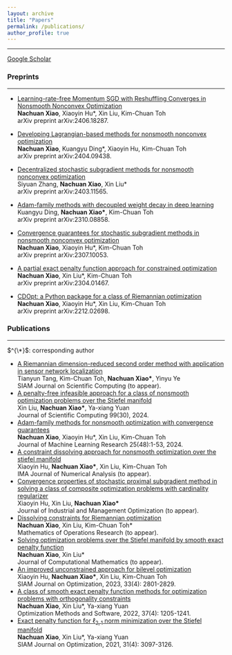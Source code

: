 ```yaml
---
layout: archive
title: "Papers"
permalink: /publications/
author_profile: true
---
```


<!---
{% if author.googlescholar %}
  You can also find my articles on <u><a href="{{author.googlescholar}}">my Google Scholar profile</a>.</u>
{% endif %}
-->
<!---
{% include base_path %}
-->
<!---
{% for post in site.publications reversed %}
  {% include archive-single.html %}
{% endfor %}
-->


- - -



[Google Scholar](https://scholar.google.com/citations?view_op=list_works&user=1qrNHUMAAAAJ&sortby=pubdate)



### Preprints

------

* [Learning-rate-free Momentum SGD with Reshuffling Converges in Nonsmooth Nonconvex Optimization](https://arxiv.org/pdf/2406.18287) <br>
  <strong>Nachuan Xiao</strong>, Xiaoyin Hu*, Xin Liu, Kim-Chuan Toh <br>
  arXiv preprint arXiv:2406.18287. <br>
  
* [Developing Lagrangian-based methods for nonsmooth nonconvex optimization](https://arxiv.org/pdf/2404.09438) <br>
  <strong>Nachuan Xiao</strong>, Kuangyu Ding*, Xiaoyin Hu, Kim-Chuan Toh <br>
  arXiv preprint arXiv:2404.09438. <br>
  
* [Decentralized stochastic subgradient methods for nonsmooth nonconvex optimization](https://arxiv.org/pdf/2403.11565) <br>
  Siyuan Zhang, <strong>Nachuan Xiao</strong>, Xin Liu* <br>
  arXiv preprint arXiv:2403.11565. <br>
  
* [Adam-family methods with decoupled weight decay in deep learning](https://arxiv.org/pdf/2310.08858) <br>
  Kuangyu Ding, <strong>Nachuan Xiao*</strong>, Kim-Chuan Toh <br>
  arXiv preprint arXiv:2310.08858. <br>
  
* [Convergence guarantees for stochastic subgradient methods in nonsmooth nonconvex optimization](https://arxiv.org/pdf/2307.10053) <br>
  <strong>Nachuan Xiao</strong>, Xiaoyin Hu*, Kim-Chuan Toh <br>
  arXiv preprint arXiv:2307.10053. <br>
  
* [A partial exact penalty function approach for constrained optimization](https://arxiv.org/pdf/2304.01467) <br>
  <strong>Nachuan Xiao</strong>, Xin Liu*, Kim-Chuan Toh <br>
  arXiv preprint arXiv:2304.01467. <br>
  
* [CDOpt: a Python package for a class of Riemannian optimization](https://arxiv.org/pdf/2212.02698) <br>
  <strong>Nachuan Xiao</strong>, Xiaoyin Hu*, Xin Liu, Kim-Chuan Toh <br>
  arXiv preprint arXiv:2212.02698. <br>
  
  



### Publications

------

$^{\*}$: corresponding author

* [A Riemannian dimension-reduced second order method with application in sensor network localization](https://arxiv.org/pdf/2304.10092) <br>
  Tianyun Tang, Kim-Chuan Toh, <strong>Nachuan Xiao*</strong>, Yinyu Ye <br>
  SIAM Journal on Scientific Computing (to appear). <br>
* [A penalty-free infeasible approach for a class of nonsmooth optimization problems over the Stiefel manifold](https://link.springer.com/article/10.1007/s10915-024-02495-4) <br>
  Xin Liu, <strong>Nachuan Xiao*</strong>, Ya-xiang Yuan <br>
  Journal of Scientific Computing 99(30), 2024. <br>
* [Adam-family methods for nonsmooth optimization with convergence guarantees](https://arxiv.org/pdf/2305.03938) <br>
  **Nachuan Xiao**, Xiaoyin Hu*, Xin Liu, Kim-Chuan Toh <br>
  Journal of Machine Learning Research 25(48):1-53, 2024. <br>
* [A constraint dissolving approach for nonsmooth optimization over the stiefel manifold](https://arxiv.org/pdf/2205.10500) <br>
  Xiaoyin Hu, <strong>Nachuan Xiao*</strong>, Xin Liu, Kim-Chuan Toh <br>
  IMA Journal of Numerical Analysis (to appear). <br>
* [Convergence properties of stochastic proximal subgradient method in solving a class of composite optimization problems with cardinality regularizer](https://www.aimsciences.org/data/article/export-pdf?id=65533d860e1b0f26aa73e627) <br>
  Xiaoyin Hu, Xin Liu, <strong>Nachuan Xiao*</strong> <br>
  Journal of Industrial and Management Optimization (to appear). <br>
* [Dissolving constraints for Riemannian optimization ](https://pubsonline.informs.org/doi/abs/10.1287/moor.2023.1360) <br>
  <strong>Nachuan Xiao</strong>, Xin Liu, Kim-Chuan Toh* <br>
  Mathematics of Operations Research (to appear). <br>
* [Solving optimization problems over the Stiefel manifold by smooth exact penalty function](https://arxiv.org/pdf/2110.08986) <br>
  <strong>Nachuan Xiao</strong>, Xin Liu* <br>
  Journal of Computational Mathematics (to appear). <br>
* [An improved unconstrained approach for bilevel optimization](https://epubs.siam.org/doi/full/10.1137/22M1513034) <br>
  Xiaoyin Hu, <strong>Nachuan Xiao*</strong>, Xin Liu, Kim-Chuan Toh <br>
  SIAM Journal on Optimization, 2023, 33(4): 2801-2829. <br>
* [A class of smooth exact penalty function methods for optimization problems with orthogonality constraints](https://www.tandfonline.com/doi/abs/10.1080/10556788.2020.1852236) <br>
  <strong>Nachuan Xiao</strong>, Xin Liu*, Ya-xiang Yuan <br>
  Optimization Methods and Software, 2022, 37(4): 1205-1241. <br>
* [Exact penalty function for $\ell_{2,1}$ norm minimization over the Stiefel manifold](https://epubs.siam.org/doi/abs/10.1137/20M1354313) <br>
  <strong>Nachuan Xiao</strong>, Xin Liu*, Ya-xiang Yuan <br>
  SIAM Journal on Optimization, 2021, 31(4): 3097-3126. <br>

